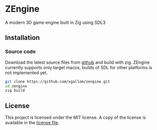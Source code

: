 # ZEngine

A modern 3D game engine built in Zig using SDL3

## Installation

### Source code

Download the latest source files from [github](https://github.com/xgallom/zengine) and build with zig.
ZEngine currently supports only target macos, builds of SDL for other platforms is not implemented yet.
```bash
git clone https://github.com/xgallom/zengine.git
cd zengine
zig build
```

## License

This project is licensed under the MIT license. A copy of the license is available in the [license file](LICENSE.md).
